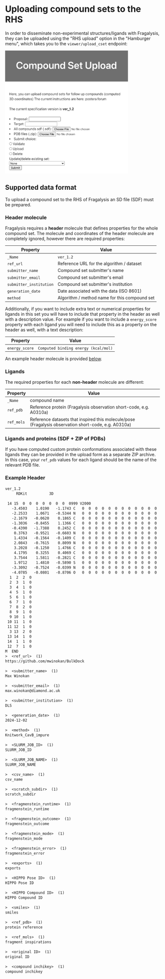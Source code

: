 
# Uploading compound sets to the RHS

In order to disseminate non-experimental structures/ligands with Fragalysis, they can be uploaded using the "RHS upload" option in the "Hamburger menu", which takes you to the `viewer/upload_cset` endpoint:

<img src="_static/media/upload_cset.png" alt="lhs" width="400px">

## Supported data format

To upload a compound set to the RHS of Fragalysis an SD file (SDF) must be prepared. 

### Header molecule

Fragalysis requires a **header** molecule that defines properties for the whole compound set. The molecule and coordinates of the header molecule are completely ignored, however there are required properties:


|        Property         |                     Value                     |
|-------------------------|-----------------------------------------------|
| `_Name`                 | `ver_1.2`                                     |
| `ref_url`               | Reference URL for the algorithm / dataset     |
| `submitter_name`        | Compound set submitter's name                 |
| `submitter_email`       | Compound set submitter's email                |
| `submitter_institution` | Compound set submitter's institution          |
| `generation_date`       | Date associated with the data (ISO 8601)      |
| `method`                | Algorithm / method name for this compound set |


Additionally, if you want to include extra text or numerical properties for ligands in this set you will have to include that property in the header as well with a description value. For example if you want to include a `energy_score` property with each ligand you will need to include this as a property on the header as well, with a text description:

|        Property         |                     Value                     |
|-------------------------|-----------------------------------------------|
| `energy_score`                 | `Computed binding energy (kcal/mol)`|

An example header molecule is provided [below](#example-header).

### Ligands

The required properties for each **non-header** molecule are different:


|  Property  |                                                Value                                                 |
|------------|------------------------------------------------------------------------------------------------------|
| `_Name`    | compound name                                                                                        |
| `ref_pdb`  | Reference protein (Fragalysis observation short-code, e.g. A0310a)                                   |
| `ref_mols` | Reference datasets that inspired this molecule/pose (Fragalysis observation short-code, e.g. A0310a) |

### Ligands and proteins (SDF + ZIP of PDBs)

If you have computed custom protein conformations associated with these ligands they can be provided in the upload form as a separate ZIP archive. In this case, your `ref_pdb` values for each ligand should be the name of the relevant PDB file.

### Example Header

```
ver_1.2
     RDKit          3D

 14 15  0  0  0  0  0  0  0  0999 V2000
   -3.4503    1.0190   -1.1743 C   0  0  0  0  0  0  0  0  0  0  0  0
   -2.2533    1.0671   -0.5344 N   0  0  0  0  0  0  0  0  0  0  0  0
   -2.1679   -0.0620    0.1865 C   0  0  0  0  0  0  0  0  0  0  0  0
   -1.3036   -0.8455    1.1366 C   0  0  0  0  0  0  0  0  0  0  0  0
   -0.4390   -1.7388    0.2452 C   0  0  0  0  0  0  0  0  0  0  0  0
    0.3763   -0.9521   -0.6603 N   0  0  0  0  0  0  0  0  0  0  0  0
    1.4334   -0.1564   -0.1409 C   0  0  0  0  0  0  0  0  0  0  0  0
    2.0843   -0.7615    0.8099 N   0  0  0  0  0  0  0  0  0  0  0  0
    3.2028   -0.1250    1.4766 C   0  0  0  0  0  0  0  0  0  0  0  0
    4.1795    0.3255    0.4069 C   0  0  0  0  0  0  0  0  0  0  0  0
    3.7544    1.5811   -0.2821 C   0  0  0  0  0  0  0  0  0  0  0  0
    1.9712    1.4810   -0.5890 S   0  0  0  0  0  0  0  0  0  0  0  0
   -3.3092   -0.7524   -0.0399 N   0  0  0  0  0  0  0  0  0  0  0  0
   -4.0785   -0.0801   -0.8706 O   0  0  0  0  0  0  0  0  0  0  0  0
  1  2  2  0
  2  3  1  0
  3  4  1  0
  4  5  1  0
  5  6  1  0
  6  7  1  0
  7  8  2  0
  8  9  1  0
  9 10  1  0
 10 11  1  0
 11 12  1  0
  3 13  2  0
 13 14  1  0
 14  1  1  0
 12  7  1  0
M  END
>  <ref_url>  (1) 
https://github.com/mwinokan/BulkDock

>  <submitter_name>  (1) 
Max Winokan

>  <submitter_email>  (1) 
max.winokan@diamond.ac.uk

>  <submitter_institution>  (1) 
DLS

>  <generation_date>  (1) 
2024-12-02

>  <method>  (1) 
Knitwork_CavB_impure

>  <SLURM_JOB_ID>  (1) 
SLURM_JOB_ID

>  <SLURM_JOB_NAME>  (1) 
SLURM_JOB_NAME

>  <csv_name>  (1) 
csv_name

>  <scratch_subdir>  (1) 
scratch_subdir

>  <fragmenstein_runtime>  (1) 
fragmenstein_runtime

>  <fragmenstein_outcome>  (1) 
fragmenstein_outcome

>  <fragmenstein_mode>  (1) 
fragmenstein_mode

>  <fragmenstein_error>  (1) 
fragmenstein_error

>  <exports>  (1) 
exports

>  <HIPPO Pose ID>  (1) 
HIPPO Pose ID

>  <HIPPO Compound ID>  (1) 
HIPPO Compound ID

>  <smiles>  (1) 
smiles

>  <ref_pdb>  (1) 
protein reference

>  <ref_mols>  (1) 
fragment inspirations

>  <original ID>  (1) 
original ID

>  <compound inchikey>  (1) 
compound inchikey
```